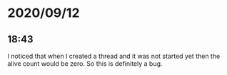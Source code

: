 # 2020/09/12

## 18:43

I noticed that when I created a thread and it was not started yet then the
alive count would be zero. So this is definitely a bug.